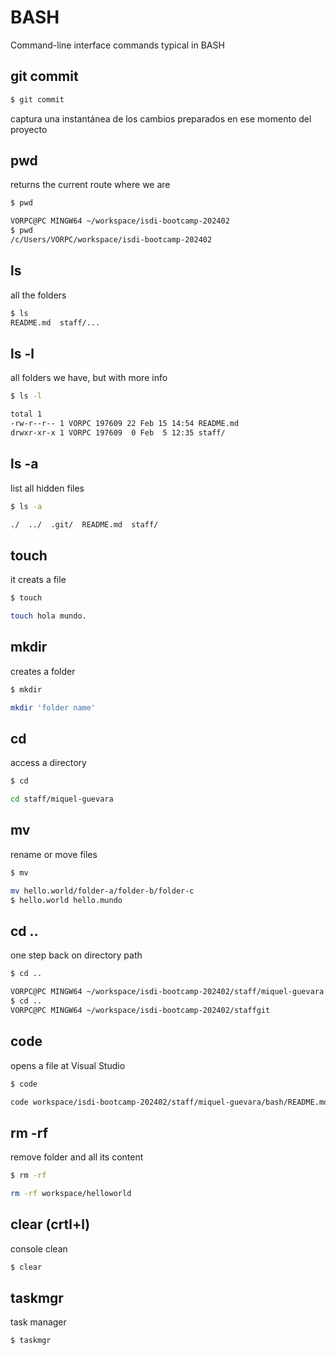 # BASH

Command-line interface commands typical in BASH

## git commit

```sh
$ git commit
```

captura una instantánea de los cambios preparados en ese momento del proyecto

## pwd

returns the current route where we are

```sh
$ pwd

VORPC@PC MINGW64 ~/workspace/isdi-bootcamp-202402
$ pwd
/c/Users/VORPC/workspace/isdi-bootcamp-202402
```

## ls

all the folders

```sh
$ ls
README.md  staff/...
```

## ls -l

all folders we have, but with more info

```sh
$ ls -l

total 1
-rw-r--r-- 1 VORPC 197609 22 Feb 15 14:54 README.md
drwxr-xr-x 1 VORPC 197609  0 Feb  5 12:35 staff/
```

## ls -a

list all hidden files

```sh
$ ls -a

./  ../  .git/  README.md  staff/
```

## touch

it creats a file

```sh
$ touch

touch hola mundo.
```

## mkdir

creates a folder

```sh
$ mkdir

mkdir 'folder name'
```

## cd

access a directory

```sh
$ cd

cd staff/miquel-guevara
```

## mv

rename or move files

```sh
$ mv

mv hello.world/folder-a/folder-b/folder-c
$ hello.world hello.mundo
```

## cd ..

one step back on directory path

```sh
$ cd ..

VORPC@PC MINGW64 ~/workspace/isdi-bootcamp-202402/staff/miquel-guevara (feature/bash)
$ cd ..
VORPC@PC MINGW64 ~/workspace/isdi-bootcamp-202402/staffgit
```

## code

opens a file at Visual Studio

```sh
$ code

code workspace/isdi-bootcamp-202402/staff/miquel-guevara/bash/README.md
```

## rm -rf

remove folder and all its content

```sh
$ rm -rf

rm -rf workspace/helloworld
```

## clear (crtl+l)

console clean

```sh
$ clear

```

## taskmgr

task manager

```sh
$ taskmgr
```
